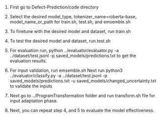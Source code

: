 1. First go to Defect-Prediction/code directory
2. Select the desired model_type, tokenizer_name=roberta-base, model_name_or_path for train.sh, test.sh, and emsemble.sh
3. To finetune with the desired model and dataset, run train.sh
4. To test the desired model and dataset, run.test.sh
5. For evaluation run, 
python ../evaluator/evaluator.py -a ../dataset/test.jsonl -p saved_models/predictions.txt 
to get the evaluation results.

6. For input validation, run emsemble.sh
Next run 
python3 ../evaluator/classify.py -a ../dataset/test.jsonl -p saved_models/predictions.txt -u saved_models/changed_uncertainty.txt to validate the inputs


8. Next go to ../ProgramTransformation folder and run transform.sh file for input adaptation phase.
9. Next, you can repeat step 4, and 5 to evaluate the model effectiveness. 



